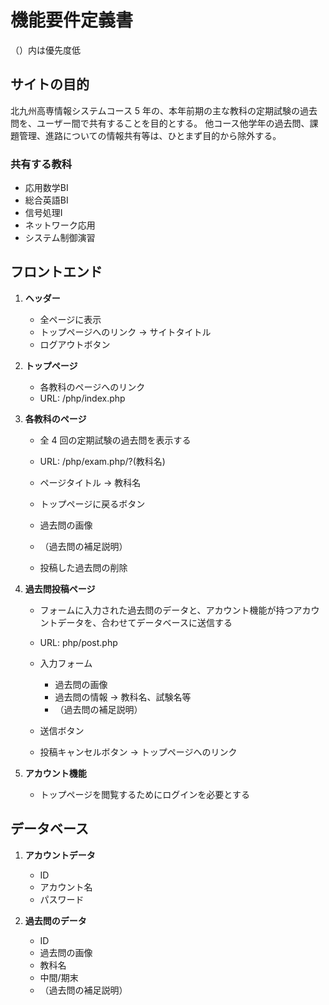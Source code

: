 # 機能要件定義書

（）内は優先度低

## サイトの目的

北九州高専情報システムコース 5 年の、本年前期の主な教科の定期試験の過去問を、ユーザー間で共有することを目的とする。
他コース他学年の過去問、課題管理、進路についての情報共有等は、ひとまず目的から除外する。

### 共有する教科

- 応用数学BⅠ
- 総合英語BⅠ
- 信号処理Ⅰ
- ネットワーク応用
- システム制御演習

## フロントエンド

1. **ヘッダー**

   - 全ページに表示
   - トップページへのリンク → サイトタイトル
   - ログアウトボタン

1. **トップページ**

   - 各教科のページへのリンク
   - URL: /php/index.php

1. **各教科のページ**

   - 全 4 回の定期試験の過去問を表示する
   - URL: /php/exam.php/?(教科名)

   - ページタイトル → 教科名
   - トップページに戻るボタン
   - 過去問の画像
   - （過去問の補足説明）
   - 投稿した過去問の削除

1. **過去問投稿ページ**

   - フォームに入力された過去問のデータと、アカウント機能が持つアカウントデータを、合わせてデータベースに送信する
   - URL: php/post.php

   - 入力フォーム
     - 過去問の画像
     - 過去問の情報 → 教科名、試験名等
     - （過去問の補足説明）
   - 送信ボタン
   - 投稿キャンセルボタン → トップページへのリンク

1. **アカウント機能**

   - トップページを閲覧するためにログインを必要とする

## データベース

1.  **アカウントデータ**

    - ID
    - アカウント名
    - パスワード

1.  **過去問のデータ**

    - ID
    - 過去問の画像
    - 教科名
    - 中間/期末
    - （過去問の補足説明）

